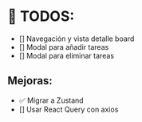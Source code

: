 # 📝 TODOS:

- [] Navegación y vista detalle board
- [] Modal para añadir tareas
- [] Modal para eliminar tareas

## Mejoras:

- ✅ Migrar a Zustand
- [] Usar React Query con axios
